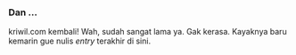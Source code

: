 ### Dan ...

kriwil.com kembali! Wah, sudah sangat lama ya. Gak kerasa. Kayaknya baru kemarin gue nulis _entry_ terakhir di sini.

<!-- METADATA: {"time": "2009-06-09 12:00:01", "title": "Dan ..."} -->

